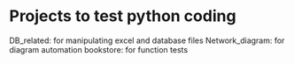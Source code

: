 # Projects to test python coding
DB_related: for manipulating excel and database files
Network_diagram: for diagram automation
bookstore: for function tests